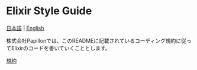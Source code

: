 # Elixir Style Guide

[日本語](https://github.com/kenichirow/elixir_style_guide/blob/master/README-jaJP.md) | [English](https://github.com/christopheradams/elixir_style_guide)

株式会社Papillonでは、このREADMEに記載されているコーディング規約に従ってElixirのコードを書いていくこととします。

[規約](https://github.com/kenichirow/elixir_style_guide/blob/master/README-jaJP.md)